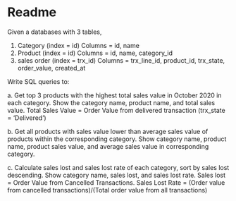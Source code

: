 # Readme

Given a databases with 3 tables, 
1. Category (index = id)
Columns = id, name
2. Product (index = id)
Columns = id, name, category_id
3. sales order (index = trx_id)
Columns = trx_line_id, product_id, trx_state, order_value, created_at

Write SQL queries to:

a. Get top 3 products with the highest total sales value in October 2020 in
each category. Show the category name, product name, and total sales
value.
Total Sales Value = Order Value from delivered transaction (trx_state =
‘Delivered’)

b. Get all products with sales value lower than average sales value of
products within the corresponding category. Show category name,
product name, product sales value, and average sales value in
corresponding category.

c. Calculate sales lost and sales lost rate of each category, sort by sales lost
descending. Show category name, sales lost, and sales lost rate.
Sales lost = Order Value from Cancelled Transactions.
Sales Lost Rate = (Order value from cancelled transactions)/(Total order
value from all transactions)
